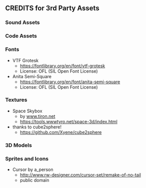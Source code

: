 ## CREDITS for 3rd Party Assets
### Sound Assets
### Code Assets
### Fonts
- VTF Grotesk
  - https://fontlibrary.org/en/font/vtf-grotesk
  - License: OFL (SIL Open Font License)
- Anita Semi-Square
  - https://fontlibrary.org/en/font/anita-semi-square
  - License: OFL (SIL Open Font License)
### Textures
- Space Skybox 
  - by www.tiron.net
  - https://tools.wwwtyro.net/space-3d/index.html
- thanks to cube2sphere!
  - https://github.com/Xyene/cube2sphere
### 3D Models
### Sprites and Icons
- Cursor by a_person
  - http://www.rw-designer.com/cursor-set/remake-of-no-tail
  - public domain